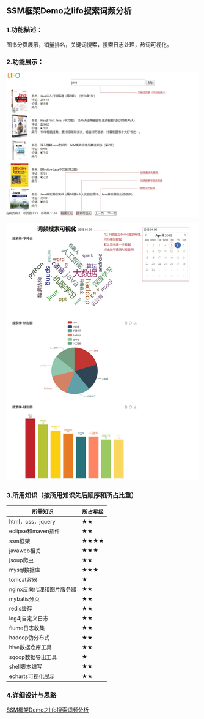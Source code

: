 ## SSM框架Demo之lifo搜索词频分析
### 1.功能描述：
图书分页展示，销量排名，关键词搜索，搜索日志处理，热词可视化。
### 2.功能展示：

![1](https://github.com/lifoer/web.demo/blob/master/README/1.jpg?raw=true)

![2](https://github.com/lifoer/web.demo/blob/master/README/2.jpg?raw=true)

### 3.所用知识（按所用知识先后顺序和所占比重）
| 所需知识 | 所占星级 |
|---|---|
| html，css，jquery | ★★ |
|  eclipse和maven插件 | ★★ |
| ssm框架 | ★★★★  |
| javaweb相关 | ★★★ |
| jsoup爬虫 | ★★ |
| mysql数据库| ★★★ |
| tomcat容器| ★ |
| nginx反向代理和图片服务器| ★★ |
| mybatis分页| ★★ |
| redis缓存| ★★ |
| log4j自定义日志| ★★ |
| flume日志收集| ★★ |
| hadoop伪分布式| ★★ |
| hive数据仓库工具| ★★ |
| sqoop数据导出工具 | ★ |
| shell脚本编写 | ★★ |
|echarts可视化展示| ★★ |
### 4.详细设计与思路
[SSM框架Demo之lifo搜索词频分析](https://lifoer.github.io/2018/04/07/SSM框架Demo之lifo搜索词频分析/)